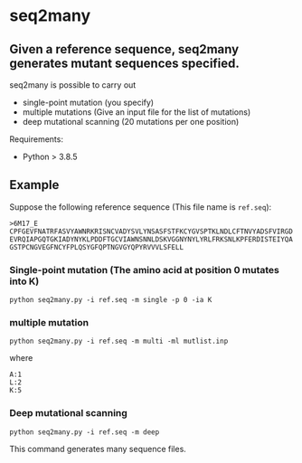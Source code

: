 # seq2many

## Given a reference sequence, seq2many generates mutant sequences specified.
seq2many is possible to carry out
- single-point mutation (you specify)
- multiple mutations (Give an input file for the list of mutations)
- deep mutational scanning (20 mutations per one position)

Requirements: 
- Python > 3.8.5 


## Example
Suppose the following reference sequence (This file name is `ref.seq`):
```
>6M17_E
CPFGEVFNATRFASVYAWNRKRISNCVADYSVLYNSASFSTFKCYGVSPTKLNDLCFTNVYADSFVIRGD
EVRQIAPGQTGKIADYNYKLPDDFTGCVIAWNSNNLDSKVGGNYNYLYRLFRKSNLKPFERDISTEIYQA
GSTPCNGVEGFNCYFPLQSYGFQPTNGVGYQPYRVVVLSFELL
```

### Single-point mutation (The amino acid at position 0 mutates into K)
`python seq2many.py -i ref.seq -m single -p 0 -ia K`


### multiple mutation 
`python seq2many.py -i ref.seq -m multi -ml mutlist.inp`

where
```mutlist.inp
A:1
L:2
K:5
```

### Deep mutational scanning
`python seq2many.py -i ref.seq -m deep`

This command generates many sequence files.

